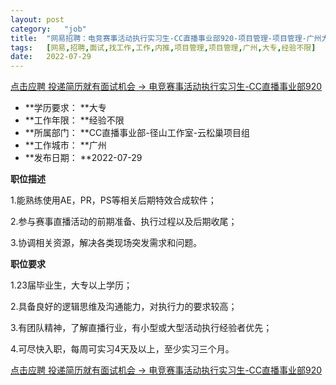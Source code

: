 ```yaml
---
layout:	post
category:	"job"
title:	"网易招聘：电竞赛事活动执行实习生-CC直播事业部920-项目管理-项目管理-广州大专经验不限"
tags:	[网易,招聘,面试,找工作,工作,内推,项目管理,项目管理,广州,大专,经验不限]
date:	2022-07-29
---
```


[点击应聘 投递简历就有面试机会 ->  电竞赛事活动执行实习生-CC直播事业部920](http://mobile.bole.netease.com/bole/boleDetail?id=30825&employeeId=346f03c3cda5f04c&key=all)



- **学历要求： **大专
- **工作年限： **经验不限
- **所属部门： **CC直播事业部-径山工作室-云松巢项目组
- **工作城市： **广州
- **发布日期： **2022-07-29



**职位描述**

1.能熟练使用AE，PR，PS等相关后期特效合成软件；

2.参与赛事直播活动的前期准备、执行过程以及后期收尾；

3.协调相关资源，解决各类现场突发需求和问题。



**职位要求**

1.23届毕业生，大专以上学历； 

2.具备良好的逻辑思维及沟通能力，对执行力的要求较高；

3.有团队精神，了解直播行业，有小型或大型活动执行经验者优先；

4.可尽快入职，每周可实习4天及以上，至少实习三个月。



[点击应聘 投递简历就有面试机会 ->  电竞赛事活动执行实习生-CC直播事业部920](http://mobile.bole.netease.com/bole/boleDetail?id=30825&employeeId=346f03c3cda5f04c&key=all)